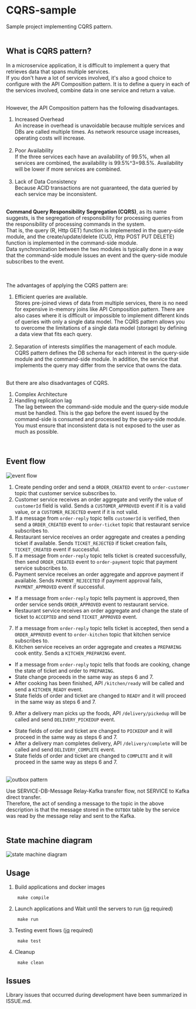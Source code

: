 # CQRS-sample
Sample project implementing CQRS pattern.
<br><br>

## What is CQRS pattern?
In a microservice application, it is difficult to implement a query that retrieves data that spans multiple services.<br>
If you don't have a lot of services involved, it's also a good choice to configure with the API Composition pattern.
It is to define a query in each of the services involved, combine data in one service and return a value.

<br>However, the API Composition pattern has the following disadvantages.

1. Increased Overhead
<br>An increase in overhead is unavoidable because multiple services and DBs are called multiple times. As network resource usage increases, operating costs will increase.<br><br>
2. Poor Availability
<br>If the three services each have an availability of 99.5%, when all services are combined, the availability is 99.5%^3=98.5%. Availability will be lower if more services are combined.<br><br>
3. Lack of Data Consistency
<br>Because ACID transactions are not guaranteed, the data queried by each service may be inconsistent.<br>

<br>
<strong>Command Query Responsibility Segregation (CQRS)</strong>, as its name suggests, is the segregation of responsibility for processing queries from the responsibility of processing commands in the system.<br>
That is, the query (R, Http GET) function is implemented in the query-side module, and the create/update/delete (CUD, Http POST PUT DELETE) function is implemented in the command-side module.<br>
Data synchronization between the two modules is typically done in a way that the command-side module issues an event and the query-side module subscribes to the event. 

<br><br>The advantages of applying the CQRS pattern are:

1. Efficient queries are available.
<br>Stores pre-joined views of data from multiple services, there is no need for expensive in-memory joins like API Composition pattern.
   There are also cases where it is difficult or impossible to implement different kinds of queries with only a single data model. The CQRS pattern allows you to overcome the limitations of a single data model (storage) by defining a data view that fits each query.<br><br>
2. Separation of interests simplifies the management of each module.
<br>CQRS pattern defines the DB schema for each interest in the query-side module and the command-side module. In addition, the service that implements the query may differ from the service that owns the data.<br>

<br>But there are also disadvantages of CQRS.

1. Complex Architecture
2. Handling replication lag
<br>The lag between the command-side module and the query-side module must be handled. 
This is the gap before the event issued by the command-side is consumed and processed by the query-side module.
You must ensure that inconsistent data is not exposed to the user as much as possible.<br>

<br>

## Event flow
<img src="https://user-images.githubusercontent.com/17774927/187399789-9593b568-124f-4f22-92f8-dc628cf28197.png" alt="event flow">
<br>

1. Create pending order and send a `ORDER_CREATED` event to `order-customer` topic that customer service subscribes to.
2. Customer service receives an order aggregate and verify the value of `customerId` field is valid. Sends a `CUSTOMER_APPROVED` event if it is a valid value, or a `CUSTOMER_REJECTED` event if it is not valid.
3. If a message from `order-reply` topic tells `customerId` is verified, then send a `ORDER_CREATED` event to `order-ticket` topic that restaurant service subscribes to.
4. Restaurant service receives an order aggregate and creates a pending ticket if available. Sends `TICKET_REJECTED` if ticket creation fails, `TICKET_CREATED` event if successful.
5. If a message from `order-reply` topic tells ticket is created successfully, then send `ORDER_CREATED` event to `order-payment` topic that payment service subscribes to.
6. Payment service receives an order aggregate and approve payment if available. Sends `PAYMENT_REJECETED` if payment approval fails, `PAYMENT_APPROVED` event if successful. 
- If a message from `order-reply` topic tells payment is approved, then order service sends `ORDER_APPROVED` event to restaurant service.
- Restaurant service receives an order aggregate and change the state of ticket to `ACCEPTED` and send `TICKET_APPROVED` event.
7. If a message from `order-reply` topic tells ticket is accepted, then send a `ORDER_APPROVED` event to `order-kitchen` topic that kitchen service subscribes to.
8. Kitchen service receives an order aggregate and creates a `PREPARING` cook entity. Sends a `KITCHEN_PREPARING` event.
- If a message from `order-reply` topic tells that foods are cooking, change the state of ticket and order to `PREPARING`.
- State change proceeds in the same way as steps 6 and 7.
- After cooking has been finished, API `/kitchen/ready` will be called and send a `KITCHEN_READY` event.
- State fields of order and ticket are changed to `READY` and it will proceed in the same way as steps 6 and 7.
9. After a delivery man picks up the foods, API `/delivery/pickedup` will be called and send `DELIVERY_PICKEDUP` event.
- State fields of order and ticket are changed to `PICKEDUP` and it will proceed in the same way as steps 6 and 7.
- After a delivery man completes delivery, API `/delivery/complete` will be called and send `DELIVERY_COMPLETE` event.
- State fields of order and ticket are changed to `COMPLETE` and it will proceed in the same way as steps 6 and 7.

<br>
<img src="https://user-images.githubusercontent.com/17774927/187403981-4da74d79-ec0f-4577-b454-8f84e0a5ee84.png" alt="outbox pattern">

Use SERVICE-DB-Message Relay-Kafka transfer flow, not SERVICE to Kafka direct transfer.<br>
Therefore, the act of sending a message to the topic in the above description is that the message stored in the `OUTBOX` table by the service was read by the message relay and sent to the Kafka.
<br><br>

## State machine diagram
<img src="https://user-images.githubusercontent.com/17774927/187406991-5a3da84f-9805-4fe1-b6fe-0b76295da921.png" alt="state machine diagram">
<br>

## Usage
1. Build applications and docker images

        make compile
2. Launch applications and Wait until the servers to run (<a href="https://github.com/stedolan/jq">jq</a> required)
    
        make run
3. Testing event flows (<a href="https://github.com/stedolan/jq">jq</a> required)

        make test
4. Cleanup

        make clean


## Issues
Library issues that occurred during development have been summarized in ISSUE.md.
